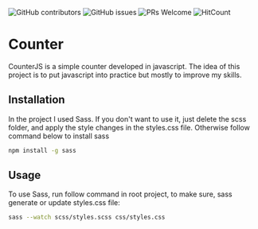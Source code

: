 ![GitHub contributors](https://img.shields.io/github/contributors/Gemod/CounterJS)
![GitHub issues](https://img.shields.io/github/issues/Gemod/CounterJS)
![PRs Welcome](https://img.shields.io/badge/PRs-welcome-brightgreen.svg?style=flat-square)
![HitCount](https://views.whatilearened.today/views/github/Gemod/CounterJS.svg)

# Counter

CounterJS is a simple counter developed in javascript. The idea of this project is to put javascript into practice but mostly to improve my skills.

## Installation


In the project I used Sass. If you don't want to use it, just delete the scss folder, and apply the style changes in the styles.css file. Otherwise follow command below to install sass

```bash
npm install -g sass
```

## Usage
To use Sass, run follow command in root project, to make sure, sass generate or update styles.css file:

```bash
sass --watch scss/styles.scss css/styles.css
```
